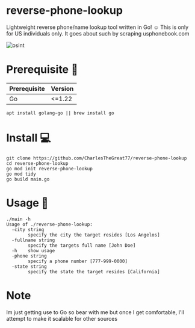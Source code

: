 # reverse-phone-lookup
Lightweight reverse phone/name lookup tool written in Go! ☺️ This is only for US individuals only.
It goes about such by scraping usphonebook.com

![osint](https://github.com/CharlesTheGreat77/reverse-phone-lookup/assets/27988707/03facb8c-4e1d-480c-92cf-d3297408d03d)

# Prerequisite 🚀
| Prerequisite | Version |
|--------------|---------|
| Go           |  <=1.22 |
```
apt install golang-go || brew install go
```

# Install 💻
```
git clone https://github.com/CharlesTheGreat77/reverse-phone-lookup
cd reverse-phone-lookup
go mod init reverse-phone-lookup
go mod tidy
go build main.go
```

# Usage 🎯
```
./main -h
Usage of ./reverse-phone-lookup:
  -city string
        specify the city the target resides [Los Angelos]
  -fullname string
        specify the targets full name [John Doe]
  -h    show usage
  -phone string
        specify a phone number [777-999-0000]
  -state string
        specify the state the target resides [California]
```
# Note
Im just getting use to Go so bear with me but once I get comfortable, I'll attempt to make it scalable for other sources
